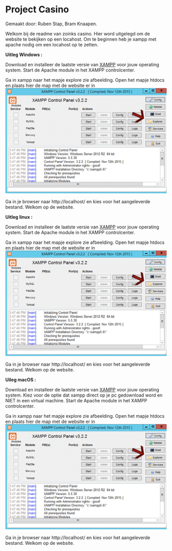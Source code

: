 # Project Casino 

Gemaakt door: Ruben Stap, Bram Knaapen.

Welkom bij de readme van zoinks casino.
Hier word uitgelegd om de website te bekijken op een locahost.
Om te beginnen heb je xampp met apache nodig om een locahost op te zetten.

**Uitleg Windows :**

Download en installeer de laatste versie van [XAMPP](https://www.apachefriends.org/download.html) voor jouw operating system.
Start de Apache module in het XAMPP controlcenter.

Ga in xampp naar het mapje explore zie afbeelding.
Open het mapje htdocs en plaats hier de map met de website er in
![explore image](images/uitleg_readme.png)

Ga in je browser naar http://localhost/ en kies voor het aangeleverde bestand.
Welkom op de website.

**Uitleg linux :**

Download en installeer de laatste versie van [XAMPP](https://www.apachefriends.org/download.html) voor jouw operating system.
Start de Apache module in het XAMPP controlcenter.

Ga in xampp naar het mapje explore zie afbeelding.
Open het mapje htdocs en plaats hier de map met de website er in
![explore image](images/uitleg_readme.png)

Ga in je browser naar http://localhost/ en kies voor het aangeleverde bestand.
Welkom op de website.

**Uileg macOS :**

Download en installeer de laatste versie van [XAMPP](https://www.apachefriends.org/download.html) voor jouw operating system.
Kiez voor de optie dat xampp direct op je pc gedownload word en NIET in een virtual machine.
Start de Apache module in het XAMPP controlcenter.

Ga in xampp naar het mapje explore zie afbeelding.
Open het mapje htdocs en plaats hier de map met de website er in
![explore image](images/uitleg_readme.png)

Ga in je browser naar http://localhost/ en kies voor het aangeleverde bestand.
Welkom op de website.
